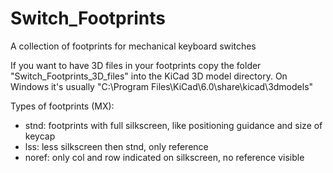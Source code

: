 # Switch_Footprints
A collection of footprints for mechanical keyboard switches


If you want to have 3D files in your footprints copy the folder "Switch_Footprints_3D_files" into the KiCad 3D model directory.
On Windows it's usually "C:\Program Files\KiCad\6.0\share\kicad\3dmodels"

Types of footprints (MX):
- stnd:  footprints with full silkscreen, like positioning guidance and size of keycap
- lss:   less silkscreen then stnd, only reference
- noref: only col and row indicated on silkscreen, no reference visible